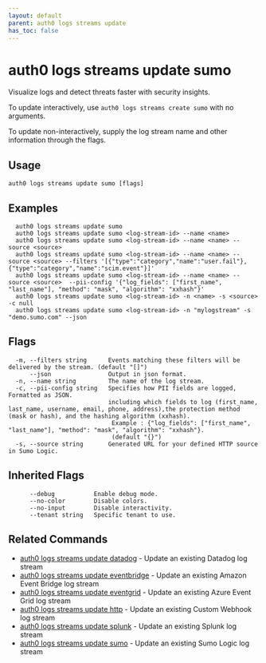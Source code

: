 ```yaml
---
layout: default
parent: auth0 logs streams update
has_toc: false
---
```

# auth0 logs streams update sumo

Visualize logs and detect threats faster with security insights.

To update interactively, use `auth0 logs streams create sumo` with no arguments.

To update non-interactively, supply the log stream name and other information through the flags.

## Usage
```
auth0 logs streams update sumo [flags]
```

## Examples

```
  auth0 logs streams update sumo
  auth0 logs streams update sumo <log-stream-id> --name <name>
  auth0 logs streams update sumo <log-stream-id> --name <name> --source <source>
  auth0 logs streams update sumo <log-stream-id> --name <name> --source <source> --filters '[{"type":"category","name":"user.fail"},{"type":"category","name":"scim.event"}]'
  auth0 logs streams update sumo <log-stream-id> --name <name> --source <source>  --pii-config '{"log_fields": ["first_name", "last_name"], "method": "mask", "algorithm": "xxhash"}'
  auth0 logs streams update sumo <log-stream-id> -n <name> -s <source> -c null
  auth0 logs streams update sumo <log-stream-id> -n "mylogstream" -s "demo.sumo.com" --json
```


## Flags

```
  -m, --filters string      Events matching these filters will be delivered by the stream. (default "[]")
      --json                Output in json format.
  -n, --name string         The name of the log stream.
  -c, --pii-config string   Specifies how PII fields are logged, Formatted as JSON. 
                            including which fields to log (first_name, last_name, username, email, phone, address),the protection method (mask or hash), and the hashing algorithm (xxhash). 
                             Example : {"log_fields": ["first_name", "last_name"], "method": "mask", "algorithm": "xxhash"}. 
                             (default "{}")
  -s, --source string       Generated URL for your defined HTTP source in Sumo Logic.
```


## Inherited Flags

```
      --debug           Enable debug mode.
      --no-color        Disable colors.
      --no-input        Disable interactivity.
      --tenant string   Specific tenant to use.
```


## Related Commands

- [auth0 logs streams update datadog](auth0_logs_streams_update_datadog.md) - Update an existing Datadog log stream
- [auth0 logs streams update eventbridge](auth0_logs_streams_update_eventbridge.md) - Update an existing Amazon Event Bridge log stream
- [auth0 logs streams update eventgrid](auth0_logs_streams_update_eventgrid.md) - Update an existing Azure Event Grid log stream
- [auth0 logs streams update http](auth0_logs_streams_update_http.md) - Update an existing Custom Webhook log stream
- [auth0 logs streams update splunk](auth0_logs_streams_update_splunk.md) - Update an existing Splunk log stream
- [auth0 logs streams update sumo](auth0_logs_streams_update_sumo.md) - Update an existing Sumo Logic log stream


